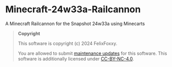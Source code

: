 # Minecraft-24w33a-Railcannon
A Minecraft Railcannon for the Snapshot 24w33a using Minecarts

> **Copyright**
> 
> This software is copyright (c) 2024 FelixFoxxy.
> 
> You are allowed to submit [maintenance updates](MAINTENANCE-NOTICE.md) for this software. This software is additionally licensed under [CC-BY-NC-4.0](https://creativecommons.org/licenses/by-nc/4.0/).
